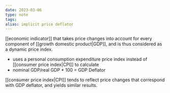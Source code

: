 ```yaml
---
date: 2023-03-06
type: note
tags: 
alias: implicit price deflator
---
```


[[economic indicator]] that takes price changes into account for every component of [[growth domestic product|GDP]], and is thus considered as a dynamic price index.
- uses a personal consumption expenditure price index instead of [[consumer price index|CPI]] to calculate
- nominal GDP/real GDP * 100 = GDP Deflator

[[consumer price index|CPI]] tends to reflect price changes that correspond with GDP deflator, and yields similar results.

